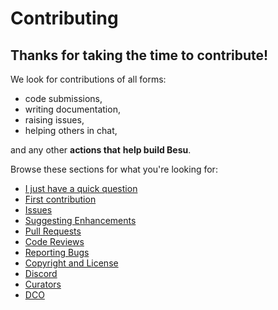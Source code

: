 # Contributing

## Thanks for taking the time to contribute!

We look for contributions of all forms: 

- code submissions,
- writing documentation,
- raising issues,
- helping others in chat, 

and any other **actions that** **help build Besu**.

  

Browse these sections for what you're looking for: 

- [I just have a quick question](./contributing/i-just-have-a-quick-question.md)
- [First contribution](./contributing/first-contribution.md)
- [Issues](./contributing/issues.md)
- [Suggesting Enhancements](./contributing/suggesting-enhancements.md)
- [Pull Requests](./contributing/pull-requests.md)
- [Code Reviews](./contributing/code-reviews.md)
- [Reporting Bugs](./contributing/reporting-bugs.md)
- [Copyright and License](./contributing/copyright-and-license.md)
- [Discord](./contributing/discord.md)
- [Curators](./contributing/curators.md)
- [DCO](./contributing/dco.md)